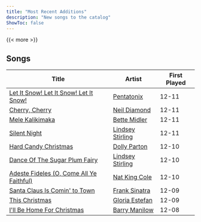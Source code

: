 ```yaml
---
title: "Most Recent Additions"
description: "New songs to the catalog"
ShowToc: false
---
```


{{< more >}}

## Songs
Title | Artist | First Played 
----- | ------ | ----------- 
[Let It Snow! Let It Snow! Let It Snow!](/songs/let-it-snow-let-it-snow-let-it-snow) | [Pentatonix](/artists/pentatonix-655231) | 12-11
[Cherry, Cherry](/songs/cherry-cherry) | [Neil Diamond](/artists/neil-diamond-7052) | 12-11
[Mele Kalikimaka](/songs/mele-kalikimaka) | [Bette Midler](/artists/bette-midler-58591) | 12-11
[Silent Night](/songs/silent-night) | [Lindsey Stirling](/artists/lindsey-stirling-780013) | 12-11
[Hard Candy Christmas](/songs/hard-candy-christmas) | [Dolly Parton](/artists/dolly-parton-2614) | 12-10
[Dance Of The Sugar Plum Fairy](/songs/dance-of-the-sugar-plum-fairy) | [Lindsey Stirling](/artists/lindsey-stirling-780013) | 12-10
[Adeste Fideles (O, Come All Ye Faithful)](/songs/adeste-fideles-o-come-all-ye-faithful) | [Nat King Cole](/artists/nat-king-cole-3428) | 12-10
[Santa Claus Is Comin' to Town](/songs/santa-claus-is-comin-to-town) | [Frank Sinatra](/artists/frank-sinatra-739) | 12-09
[This Christmas](/songs/this-christmas) | [Gloria Estefan](/artists/gloria-estefan-31888) | 12-09
[I'll Be Home For Christmas](/songs/ill-be-home-for-christmas) | [Barry Manilow](/artists/barry-manilow-31897) | 12-08

